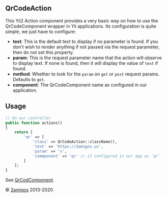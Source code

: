 QrCodeAction
------------

This Yii2 Action component provides a very basic way on how to use the QrCodeComponent wrapper in Yii applications. Its 
configuration is quite simple, we just have to configure: 

- **text**: This is the default text to display if no parameter is found. If you don't wish to render anything if not 
passed via the request parameter, then do not set this property.
- **param**: This is the request parameter name that the action will observe to display text. If none is found, then it 
will display the value of `text` if found. 
- **method**: Whether to look for the `param` on `get` or `post` request params. Defaults to `get`.
- **component**: The QrCodeComponent name as configured in our application.

Usage
-----

```php
// On our controller  
public function actions()
{
    return [
        'qr' => [
            'class' => QrCodeAction::className(),
            'text' => 'https://2amigos.us',
            'param' => 'v',
            'commponent' => 'qr' // if configured in our app as `qr` 
        ]
    ];
}
```

See [QrCodComponent](qrcode-component.md).

© [2amigos](https://2amigos.us/) 2013-2020
